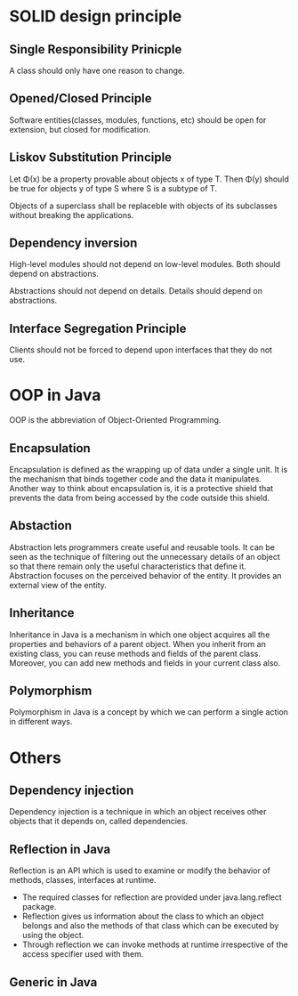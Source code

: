 # SOLID design principle

## Single Responsibility Prinicple
A class should only have one reason to change.
## Opened/Closed Principle
Software entities(classes, modules, functions, etc) should be open for extension, but closed for modification.
## Liskov Substitution Principle
Let Φ(x) be a property provable about objects x of type T. Then Φ(y) should be true for objects y of type S where S is a subtype of T.

Objects of a superclass shall be replaceble with objects of its subclasses without breaking the applications.

## Dependency inversion
High-level modules should not depend on low-level modules. Both should depend on abstractions.

Abstractions should not depend on details. Details should depend on abstractions.

## Interface Segregation Principle
Clients should not be forced to depend upon interfaces that they do not use.
# OOP in Java

OOP is the abbreviation of Object-Oriented Programming.
## Encapsulation
Encapsulation is defined as the wrapping up of data under a single unit. It is the mechanism that binds together code and the data it manipulates. Another way to think about encapsulation is, it is a protective shield that prevents the data from being accessed by the code outside this shield. 
## Abstaction
Abstraction lets programmers create useful and reusable tools. It can be seen as the technique of filtering out the unnecessary details of an object so that there remain only the useful characteristics that define it. Abstraction focuses on the perceived behavior of the entity. It provides an external view of the entity.

## Inheritance
Inheritance in Java is a mechanism in which one object acquires all the properties and behaviors of a parent object. When you inherit from an existing class, you can reuse methods and fields of the parent class. Moreover, you can add new methods and fields in your current class also.

## Polymorphism
Polymorphism in Java is a concept by which we can perform a single action in different ways.

# Others

## Dependency injection
Dependency injection is a technique in which an object receives other objects that it depends on, called dependencies. 
## Reflection in Java
Reflection is an API which is used to examine or modify the behavior of methods, classes, interfaces at runtime.

* The required classes for reflection are provided under java.lang.reflect package.
* Reflection gives us information about the class to which an object belongs and also the methods of that class which can be executed by using the object.
* Through reflection we can invoke methods at runtime irrespective of the access specifier used with them.

## Generic in Java

